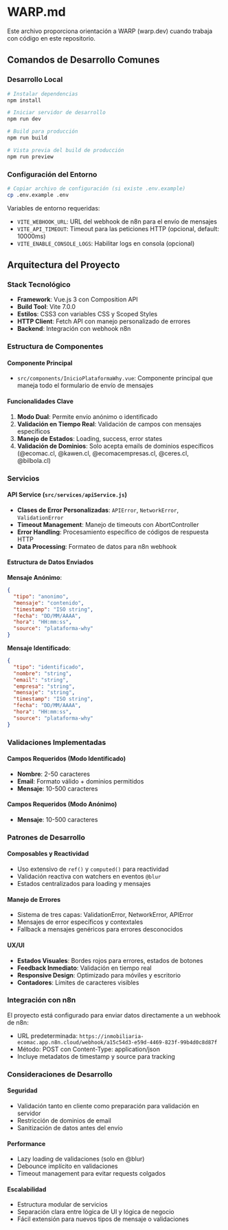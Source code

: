 # WARP.md

Este archivo proporciona orientación a WARP (warp.dev) cuando trabaja con código en este repositorio.

## Comandos de Desarrollo Comunes

### Desarrollo Local
```bash
# Instalar dependencias
npm install

# Iniciar servidor de desarrollo
npm run dev

# Build para producción
npm run build

# Vista previa del build de producción
npm run preview
```

### Configuración del Entorno
```bash
# Copiar archivo de configuración (si existe .env.example)
cp .env.example .env
```

Variables de entorno requeridas:
- `VITE_WEBHOOK_URL`: URL del webhook de n8n para el envío de mensajes
- `VITE_API_TIMEOUT`: Timeout para las peticiones HTTP (opcional, default: 10000ms)
- `VITE_ENABLE_CONSOLE_LOGS`: Habilitar logs en consola (opcional)

## Arquitectura del Proyecto

### Stack Tecnológico
- **Framework**: Vue.js 3 con Composition API
- **Build Tool**: Vite 7.0.0
- **Estilos**: CSS3 con variables CSS y Scoped Styles
- **HTTP Client**: Fetch API con manejo personalizado de errores
- **Backend**: Integración con webhook n8n

### Estructura de Componentes

#### Componente Principal
- `src/components/InicioPlataformaWhy.vue`: Componente principal que maneja todo el formulario de envío de mensajes

#### Funcionalidades Clave
1. **Modo Dual**: Permite envío anónimo o identificado
2. **Validación en Tiempo Real**: Validación de campos con mensajes específicos
3. **Manejo de Estados**: Loading, success, error states
4. **Validación de Dominios**: Solo acepta emails de dominios específicos (@ecomac.cl, @kawen.cl, @ecomacempresas.cl, @ceres.cl, @bilbola.cl)

### Servicios

#### API Service (`src/services/apiService.js`)
- **Clases de Error Personalizadas**: `APIError`, `NetworkError`, `ValidationError`
- **Timeout Management**: Manejo de timeouts con AbortController
- **Error Handling**: Procesamiento específico de códigos de respuesta HTTP
- **Data Processing**: Formateo de datos para n8n webhook

#### Estructura de Datos Enviados

**Mensaje Anónimo**:
```json
{
  "tipo": "anonimo",
  "mensaje": "contenido",
  "timestamp": "ISO string",
  "fecha": "DD/MM/AAAA",
  "hora": "HH:mm:ss",
  "source": "plataforma-why"
}
```

**Mensaje Identificado**:
```json
{
  "tipo": "identificado",
  "nombre": "string",
  "email": "string",
  "empresa": "string",
  "mensaje": "string",
  "timestamp": "ISO string",
  "fecha": "DD/MM/AAAA", 
  "hora": "HH:mm:ss",
  "source": "plataforma-why"
}
```

### Validaciones Implementadas

#### Campos Requeridos (Modo Identificado)
- **Nombre**: 2-50 caracteres
- **Email**: Formato válido + dominios permitidos
- **Mensaje**: 10-500 caracteres

#### Campos Requeridos (Modo Anónimo)
- **Mensaje**: 10-500 caracteres

### Patrones de Desarrollo

#### Composables y Reactividad
- Uso extensivo de `ref()` y `computed()` para reactividad
- Validación reactiva con watchers en eventos `@blur`
- Estados centralizados para loading y mensajes

#### Manejo de Errores
- Sistema de tres capas: ValidationError, NetworkError, APIError
- Mensajes de error específicos y contextales
- Fallback a mensajes genéricos para errores desconocidos

#### UX/UI
- **Estados Visuales**: Bordes rojos para errores, estados de botones
- **Feedback Inmediato**: Validación en tiempo real
- **Responsive Design**: Optimizado para móviles y escritorio
- **Contadores**: Límites de caracteres visibles

### Integración con n8n

El proyecto está configurado para enviar datos directamente a un webhook de n8n:
- URL predeterminada: `https://inmobiliaria-ecomac.app.n8n.cloud/webhook/a15c54d3-e59d-4469-823f-99b4d0c8d87f`
- Método: POST con Content-Type: application/json
- Incluye metadatos de timestamp y source para tracking

### Consideraciones de Desarrollo

#### Seguridad
- Validación tanto en cliente como preparación para validación en servidor
- Restricción de dominios de email
- Sanitización de datos antes del envío

#### Performance
- Lazy loading de validaciones (solo en @blur)
- Debounce implícito en validaciones
- Timeout management para evitar requests colgados

#### Escalabilidad
- Estructura modular de servicios
- Separación clara entre lógica de UI y lógica de negocio
- Fácil extensión para nuevos tipos de mensaje o validaciones
